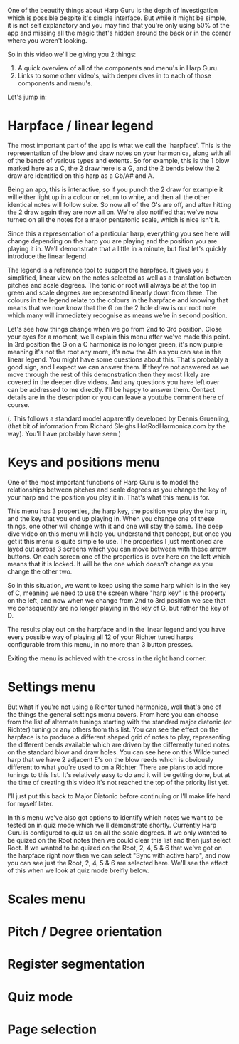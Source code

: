 One of the beautify things about Harp Guru is the depth of investigation which is possible despite it's simple interface. But while it might be simple, it is not self explanatory and you may find that you're only using 50% of the app and missing all the magic that's hidden around the back or in the corner where you weren't looking.

So in this video we'll be giving you 2 things:

1. A quick overview of all of the components and menu's in Harp Guru.
2. Links to some other video's, with deeper dives in to each of those components and menu's.

Let's jump in:

# Harpface / linear legend

The most important part of the app is what we call the 'harpface'. This is the representation of the blow and draw notes on your harmonica, along with all of the bends of various types and extents. So for example, this is the 1 blow marked here as a C, the 2 draw here is a G, and the 2 bends below the 2 draw are identified on this harp as a Gb/A# and A.

Being an app, this is interactive, so if you punch the 2 draw for example it will either light up in a colour or return to white, and then all the other identical notes will follow suite. So now all of the G's are off, and after hitting the 2 draw again they are now all on. We're also notified that we've now turned on all the notes for a major pentatonic scale, which is nice isn't it.

Since this a representation of a particular harp, everything you see here will change depending on the harp you are playing and the position you are playing it in. We'll demonstrate that a little in a minute, but first let's quickly introduce the linear legend.

The legend is a reference tool to support the harpface. It gives you a simplified, linear view on the notes selected as well as a translation between pitches and scale degrees. The tonic or root will always be at the top in green and scale degrees are represented linearly down from there. The colours in the legend relate to the colours in the harpface and knowing that means that we now know that the G on the 2 hole draw is our root note which many will immediately recognise as means we're in second position.

Let's see how things change when we go from 2nd to 3rd position. Close your eyes for a moment, we'll explain this menu after we've made this point. In 3rd position the G on a C harmonica is no longer green, it's now purple meaning it's not the root any more, it's now the 4th as you can see in the linear legend. You might have some questions about this. That's probably a good sign, and I expect we can answer them. If they're not answered as we move through the rest of this demonstration then they most likely are covered in the deeper dive videos. And any questions you have left over can be addressed to me directly. I'll be happy to answer them. Contact details are in the description or you can leave a youtube comment here of course.

(. This follows a standard model apparently developed by Dennis Gruenling, (that bit of information from Richard Sleighs HotRodHarmonica.com by the way). You'll have probably have seen )



# Keys and positions menu

One of the most important functions of Harp Guru is to model the relationships between pitches and scale degrees as you change the key of your harp and the position you play it in. That's what this menu is for.

This menu has 3 properties, the harp key, the position you play the harp in, and the key that you end up playing in. When you change one of these things, one other will change with it and one will stay the same. The deep dive video on this menu will help you understand that concept, but once you get it this menu is quite simple to use. The properties I just mentioned are layed out across 3 screens which you can move between with these arrow buttons. On each screen one of the properties is over here on the left which means that it is locked. It will be the one which doesn't change as you change the other two.

So in this situation, we want to keep using the same harp which is in the key of C, meaning we need to use the screen where "harp key" is the property on the left, and now when we change from 2nd to 3rd position we see that we consequently are no longer playing in the key of G, but rather the key of D.

The results play out on the harpface and in the linear legend and you have every possible way of playing all 12 of your Richter tuned harps configurable from this menu, in no more than 3 button presses.

Exiting the menu is achieved with the cross in the right hand corner.

# Settings menu

But what if you're not using a Richter tuned harmonica, well that's one of the things the general settings menu covers. From here you can choose from the list of alternate tunings starting with the standard major diatonic (or Richter) tuning or any others from this list. You can see the effect on the harpface is to produce a different shaped grid of notes to play, representing the different bends available which are driven by the differently tuned notes on the standard blow and draw holes. You can see here on this Wilde tuned harp that we have 2 adjacent E's on the blow reeds which is obviously different to what you're used to on a Richter. There are plans to add more tunings to this list. It's relatively easy to do and it will be getting done, but at the time of creating this video it's not reached the top of the priority list yet.

I'll just put this back to Major Diatonic before continuing or I'll make life hard for myself later.

In this menu we've also got options to identify which notes we want to be tested on in quiz mode which we'll demonstrate shortly. Currently Harp Guru is configured to quiz us on all the scale degrees. If we only wanted to be quized on the Root notes then we could clear this list and then just select Root. If we wanted to be quized on the Root, 2, 4, 5 & 6 that we've got on the harpface right now then we can select "Sync with active harp", and now you can see just the Root, 2, 4, 5 & 6 are selected here. We'll see the effect of this when we look at quiz mode breifly below.

# Scales menu

# Pitch / Degree orientation

# Register segmentation

# Quiz mode

# Page selection
